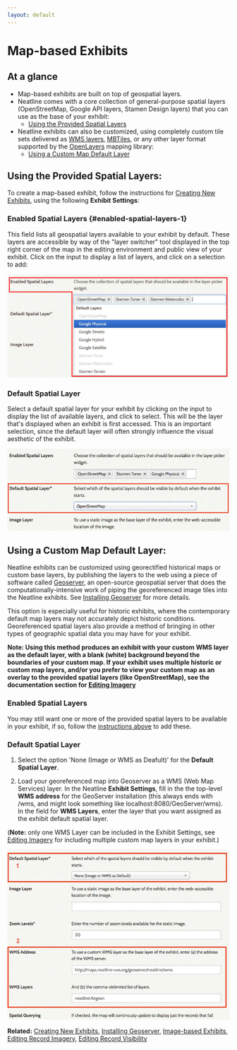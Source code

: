 ```yaml
---
layout: default
---
```


# Map-based Exhibits 

## At a glance

- Map-based exhibits are built on top of geospatial layers. 
- Neatline comes with a core collection of general-purpose spatial layers (OpenStreetMap, Google API layers, Stamen Design layers) that you can use as the base of your exhibit:
    * [Using the Provided Spatial Layers](#using-the-provided-spatial-layers)
- Neatline exhibits can also be customized, using completely custom tile sets delivered as [WMS layers][wms], [MBTiles][mbtiles], or any other layer format supported by the [OpenLayers][openlayers] mapping library: 
    * [Using a Custom Map Default Layer](#using-a-custom-map-default-layer)

## Using the Provided Spatial Layers: 

To create a map-based exhibit, follow the instructions for [Creating New Exhibits](creating-exhibits.html), using the following **Exhibit Settings**:

### Enabled Spatial Layers {#enabled-spatial-layers-1}

This field lists all geospatial layers available to your exhibit by default. These layers are accessible by way of the "layer switcher" tool displayed in the top right corner of the map in the editing environment and public view of your exhibit. Click on the input to display a list of layers, and click on a selection to add:

![Screenshot of enabled spatial layers options](images/enabled-spatial-layers.png)

### Default Spatial Layer 

Select a default spatial layer for your exhibit by clicking on the input to display the list of available layers, and click to select. This will be the layer that's displayed when an exhibit is first accessed. This is an important selection, since the default layer will often strongly influence the visual aesthetic of the exhibit.

![Screenshot of image layer with map base selected](images/default-spatial-layer-map.png)

## Using a Custom Map Default Layer: 

Neatline exhibits can be customized using georectified historical maps or custom base layers, by publishing the layers to the web using a piece of software called [Geoserver](geoserver), an open-source geospatial server that does the computationally-intensive work of piping the georeferenced image tiles into the Neatline exhibits. See [Installing Geoserver](installing-neatline.html#installing-geoserver) for more details.

This option is especially useful for historic exhibits, where the contemporary default map layers may not accurately depict historic conditions. Georeferenced spatial layers also provide a method of bringing in other types of geographic spatial data you may have for your exhibit.

**Note: Using this method produces an exhibit with your custom WMS layer as the default layer, with a blank (white) background beyond the boundaries of your custom map. If your exhibit uses multiple historic or custom map layers, and/or you prefer to view your custom map as an overlay to the provided spatial layers (like OpenStreetMap), see the documentation section for [Editing Imagery](style-tab-imagery.html)**

### Enabled Spatial Layers 

You may still want one or more of the provided spatial layers to be available in your exhibit, if so, follow the [instructions above](#enabled-spatial-layers-1) to add these.

### Default Spatial Layer 

1. Select the option 'None (Image or WMS as Deafult)' for the **Default Spatial Layer**.

2. Load your georeferenced map into Geoserver as a WMS (Web Map Services) layer. In the Neatline **Exhibit Settings**, fill in the the top-level **WMS address** for the GeoServer installation (this always ends with /wms, and might look something like localhost:8080/GeoServer/wms). In the field for **WMS Layers**, enter the layer that you want assigned as the exhibit default spatial layer. 

(**Note:** only one WMS Layer can be included in the Exhibit Settings, see [Editing Imagery](style-tab-imagery.html) for including multiple custom map layers in your exhibit.)

![Screenshot of fields filled for custom map default](images/custom-map-default.png)

**Related:** [Creating New Exhibits](creating-exhibits.html), [Installing Geoserver](installing-neatline.html#installing-geoserver), [Image-based Exhibits](image-based-exhibits.html), [Editing Record Imagery](style-tab-imagery.html), [Editing Record Visibility](style-tab-visibility.html)

[geoserver]: http://geoserver.org/
[mbtiles]: http://www.mapbox.com/developers/mbtiles/
[wms]: http://en.wikipedia.org/wiki/Web_Map_Service
[openlayers]: http://openlayers.org/
